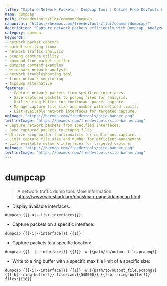 ```yaml
---
title: "Capture Network Packets - Dumpcap Tool | Online Free DevTools by Hexmos"
name: dumpcap
path: /freedevtools/tldr/common/dumpcap
canonical: "https://hexmos.com/freedevtools/tldr/common/dumpcap/"
description: "Capture network packets efficiently with Dumpcap. Analyze network traffic and diagnose issues using this command-line tool. Free online tool, no registration required."
category: common
keywords:
- network packet capture
- packet sniffing linux
- network traffic analysis
- pcapng capture utility
- command-line packet sniffer
- dumpcap command examples
- wireshark network analysis
- network troubleshooting tool
- linux network monitoring
- tcpdump alternative
features:
  - Capture network packets from specified interfaces.
  - Save captured packets to pcapng files for analysis.
  - Utilize ring buffer for continuous packet capture.
  - Manage capture file size and number with defined limits.
  - List available network interfaces for targeted capture.
ogImage: "https://hexmos.com/freedevtools/site-banner.png"
twitterImage: "https://hexmos.com/freedevtools/site-banner.png"
- Capture network packets from specified interfaces.
- Save captured packets to pcapng files.
- Utilize ring buffer functionality for continuous capture.
- Limit capture file size and number for efficient management.
- List available network interfaces for targeted capture.
ogImage: "https://hexmos.com/freedevtools/site-banner.png"
twitterImage: "https://hexmos.com/freedevtools/site-banner.png"
---
```


# dumpcap

> A network traffic dump tool.
> More information: <https://www.wireshark.org/docs/man-pages/dumpcap.html>.

- Display available interfaces:

`dumpcap {{[-D|--list-interfaces]}}`

- Capture packets on a specific interface:

`dumpcap {{[-i|--interface]}} {{1}}`

- Capture packets to a specific location:

`dumpcap {{[-i|--interface]}} {{1}} -w {{path/to/output_file.pcapng}}`

- Write to a ring buffer with a specific max file limit of a specific size:

`dumpcap {{[-i|--interface]}} {{1}} -w {{path/to/output_file.pcapng}} {{[-b|--ring-buffer]}} filesize:{{500000}} {{[-b|--ring-buffer]}} files:{{10}}`
